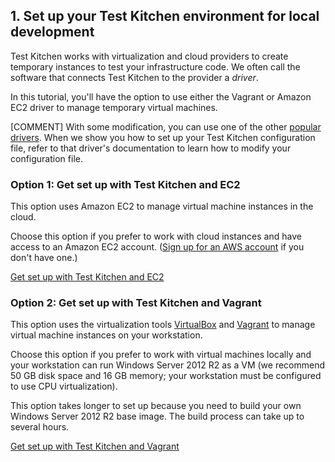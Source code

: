 ## 1. Set up your Test Kitchen environment for local development

Test Kitchen works with virtualization and cloud providers to create temporary instances to test your infrastructure code. We often call the software that connects Test Kitchen to the provider a _driver_.

In this tutorial, you'll have the option to use either the Vagrant or Amazon EC2 driver to manage temporary virtual machines.

[COMMENT] With some modification, you can use one of the other [popular drivers](https://docs.chef.io/kitchen.html#drivers). When we show you how to set up your Test Kitchen configuration file, refer to that driver's documentation to learn how to modify your configuration file.

### Option 1: Get set up with Test Kitchen and EC2

This option uses Amazon EC2 to manage virtual machine instances in the cloud.

Choose this option if you prefer to work with cloud instances and have access to an Amazon EC2 account. ([Sign up for an AWS account](http://aws.amazon.com) if you don't have one.)

<a class="button radius" href="/controls-for-compliance/windows/get-set-up/get-set-up-ec2/">Get set up with Test Kitchen and EC2</a>

### Option 2: Get set up with Test Kitchen and Vagrant

This option uses the virtualization tools [VirtualBox](https://www.virtualbox.org) and [Vagrant](https://www.vagrantup.com) to manage virtual machine instances on your workstation.

Choose this option if you prefer to work with virtual machines locally and your workstation can run Windows Server 2012 R2 as a VM (we recommend 50 GB disk space and 16 GB memory; your workstation must be configured to use CPU virtualization).

This option takes longer to set up because you need to build your own Windows Server 2012 R2 base image. The build process can take up to several hours.

<a class="button radius" href="/controls-for-compliance/windows/get-set-up/get-set-up-vagrant/">Get set up with Test Kitchen and Vagrant</a>
